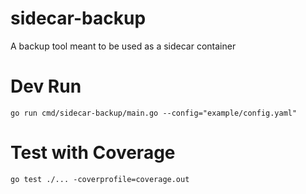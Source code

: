 # sidecar-backup
A backup tool meant to be used as a sidecar container

# Dev Run
```
go run cmd/sidecar-backup/main.go --config="example/config.yaml"
```

# Test with Coverage
```
go test ./... -coverprofile=coverage.out
```